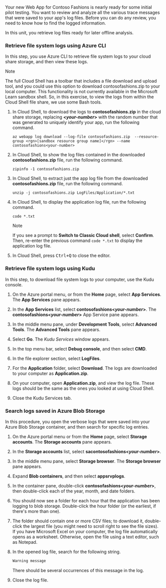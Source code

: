 Your new Web App for Contoso Fashions is nearly ready for some initial pilot testing. You want to review and analyze all the various trace messages that were saved to your app's log files. Before you can do any review, you need to know how to find the logged information.

In this unit, you retrieve log files ready for later offline analysis.

### Retrieve file system logs using Azure CLI

In this step, you use Azure CLI to retrieve file system logs to your cloud share storage, and then view these logs.

   > [!NOTE]
   > The full Cloud Shell has a toolbar that includes a file download and upload tool, and you could use this option to download contosofashions.zip to your local computer. This functionality is not currently available in the Microsoft Learn sandbox shell. So, in this exercise, to view the logs from within the Cloud Shell file share, we use some Bash tools.

1. In Cloud Shell, to download the logs to **contosofashions.zip** in the cloud share storage, replacing **\<_your-number_\>** with the random number that was generated to uniquely identify your app, run the following command.

    ```azurecli
   az webapp log download --log-file contosofashions.zip  --resource-group <rgn>[sandbox resource group name]</rgn> --name contosofashions<your-number>
   ```

1. In Cloud Shell, to show the log files contained in the downloaded **contosofashions.zip** file, run the following command.

    ```azurecli
   zipinfo -1 contosofashions.zip
   ```

1. In Cloud Shell, to extract just the app log file from the downloaded **contosofashions.zip** file, run the following command.

   ```azurecli
   unzip -j contosofashions.zip LogFiles/Application/*.txt
   ```

1. In Cloud Shell, to display the application log file, run the following command.

   ```azurecli
   code *.txt
   ```

   > [!NOTE]
   > If you see a prompt to **Switch to Classic Cloud shell**, select **Confirm**. Then, re-enter the previous command `code *.txt` to display the application log file.

1. In Cloud Shell, press <kbd>Ctrl+Q</kbd> to close the editor.

### Retrieve file system logs using Kudu

In this step, to download file system logs to your computer, use the Kudu console.

1. On the Azure portal menu, or from the **Home** page, select **App Services**. The **App Services** pane appears.

1. In the **App Services** list, select **contosofashions\<_your-number_\>**. The **contosofashions\<_your-number_\>** App Service pane appears.

1. In the middle menu pane, under **Development Tools**, select **Advanced Tools**. The **Advanced Tools** pane appears.

1. Select **Go**. The *Kudu Services* window appears.

1. In the top menu bar, select **Debug console**, and then select **CMD**.

1. In the file explorer section, select **LogFiles**.

1. For the **Application** folder, select **Download**. The logs are downloaded to your computer as **Application.zip**.

1. On your computer, open **Application.zip**, and view the log file. These logs should be the same as the ones you looked at using Cloud Shell.

1. Close the Kudu Services tab.

### Search logs saved in Azure Blob Storage

In this procedure, you open the verbose logs that were saved into your Azure Blob Storage container, and then search for specific log entries.

1. On the Azure portal menu or from the **Home** page, select **Storage accounts**. The **Storage accounts** pane appears.

1. In the **Storage accounts** list, select **sacontosofashions\<_your-number_\>**.

1. In the middle menu pane, select **Storage browser**. The **Storage browser** pane appears.

1. Expand **Blob containers**, and then select **appsrvplogs**.

1. In the container pane, double-click **contosofashions\<_your-number_\>**, then double-click each of the year, month, and date folders.

1. You should now see a folder for each hour that the application has been logging to blob storage. Double-click the hour folder (or the earliest, if there's more than one).

1. The folder should contain one or more CSV files; to download it, double-click the largest file (you might need to scroll right to see the file sizes). If you have Microsoft Excel on your computer, the log file automatically opens as a worksheet. Otherwise, open the file using a text editor, such as Notepad.

1. In the opened log file, search for the following string.

   ```txt
   Warning message
   ```

    There should be several occurrences of this message in the log.

1. Close the log file.
